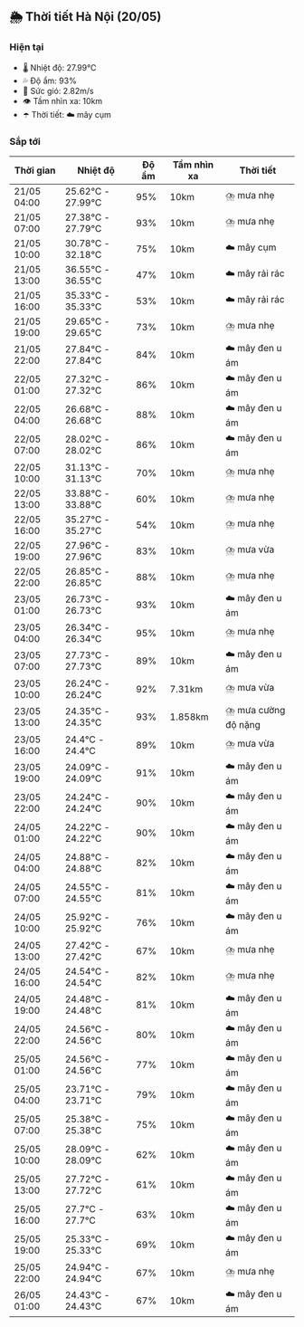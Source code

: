 ## 🌦️ Thời tiết Hà Nội (20/05)

### Hiện tại

- 🌡️ Nhiệt độ: 27.99℃
- 💦 Độ ẩm: 93%
- 💨 Sức gió: 2.82m/s
- 👁️ Tầm nhìn xa: 10km
- ☂️ Thời tiết: ☁️ mây cụm

### Sắp tới

| Thời gian | Nhiệt độ | Độ ẩm | Tầm nhìn xa | Thời tiết |
| --- | --- | --- | --- | --- |
| 21/05 04:00 | 25.62℃ - 27.99℃ | 95% | 10km | ⛈️ mưa nhẹ |
| 21/05 07:00 | 27.38℃ - 27.79℃ | 93% | 10km | ⛈️ mưa nhẹ |
| 21/05 10:00 | 30.78℃ - 32.18℃ | 75% | 10km | ☁️ mây cụm |
| 21/05 13:00 | 36.55℃ - 36.55℃ | 47% | 10km | ☁️ mây rải rác |
| 21/05 16:00 | 35.33℃ - 35.33℃ | 53% | 10km | ☁️ mây rải rác |
| 21/05 19:00 | 29.65℃ - 29.65℃ | 73% | 10km | ⛈️ mưa nhẹ |
| 21/05 22:00 | 27.84℃ - 27.84℃ | 84% | 10km | ☁️ mây đen u ám |
| 22/05 01:00 | 27.32℃ - 27.32℃ | 86% | 10km | ☁️ mây đen u ám |
| 22/05 04:00 | 26.68℃ - 26.68℃ | 88% | 10km | ☁️ mây đen u ám |
| 22/05 07:00 | 28.02℃ - 28.02℃ | 86% | 10km | ☁️ mây đen u ám |
| 22/05 10:00 | 31.13℃ - 31.13℃ | 70% | 10km | ⛈️ mưa nhẹ |
| 22/05 13:00 | 33.88℃ - 33.88℃ | 60% | 10km | ⛈️ mưa nhẹ |
| 22/05 16:00 | 35.27℃ - 35.27℃ | 54% | 10km | ⛈️ mưa nhẹ |
| 22/05 19:00 | 27.96℃ - 27.96℃ | 83% | 10km | ⛈️ mưa vừa |
| 22/05 22:00 | 26.85℃ - 26.85℃ | 88% | 10km | ⛈️ mưa nhẹ |
| 23/05 01:00 | 26.73℃ - 26.73℃ | 93% | 10km | ☁️ mây đen u ám |
| 23/05 04:00 | 26.34℃ - 26.34℃ | 95% | 10km | ⛈️ mưa nhẹ |
| 23/05 07:00 | 27.73℃ - 27.73℃ | 89% | 10km | ☁️ mây đen u ám |
| 23/05 10:00 | 26.24℃ - 26.24℃ | 92% | 7.31km | ⛈️ mưa vừa |
| 23/05 13:00 | 24.35℃ - 24.35℃ | 93% | 1.858km | ⛈️ mưa cường độ nặng |
| 23/05 16:00 | 24.4℃ - 24.4℃ | 89% | 10km | ⛈️ mưa vừa |
| 23/05 19:00 | 24.09℃ - 24.09℃ | 91% | 10km | ☁️ mây đen u ám |
| 23/05 22:00 | 24.24℃ - 24.24℃ | 90% | 10km | ☁️ mây đen u ám |
| 24/05 01:00 | 24.22℃ - 24.22℃ | 90% | 10km | ☁️ mây đen u ám |
| 24/05 04:00 | 24.88℃ - 24.88℃ | 82% | 10km | ☁️ mây đen u ám |
| 24/05 07:00 | 24.55℃ - 24.55℃ | 81% | 10km | ☁️ mây đen u ám |
| 24/05 10:00 | 25.92℃ - 25.92℃ | 76% | 10km | ☁️ mây đen u ám |
| 24/05 13:00 | 27.42℃ - 27.42℃ | 67% | 10km | ⛈️ mưa nhẹ |
| 24/05 16:00 | 24.54℃ - 24.54℃ | 82% | 10km | ⛈️ mưa nhẹ |
| 24/05 19:00 | 24.48℃ - 24.48℃ | 81% | 10km | ☁️ mây đen u ám |
| 24/05 22:00 | 24.56℃ - 24.56℃ | 80% | 10km | ☁️ mây đen u ám |
| 25/05 01:00 | 24.56℃ - 24.56℃ | 77% | 10km | ☁️ mây đen u ám |
| 25/05 04:00 | 23.71℃ - 23.71℃ | 79% | 10km | ☁️ mây đen u ám |
| 25/05 07:00 | 25.38℃ - 25.38℃ | 75% | 10km | ☁️ mây đen u ám |
| 25/05 10:00 | 28.09℃ - 28.09℃ | 62% | 10km | ☁️ mây đen u ám |
| 25/05 13:00 | 27.72℃ - 27.72℃ | 61% | 10km | ☁️ mây đen u ám |
| 25/05 16:00 | 27.7℃ - 27.7℃ | 63% | 10km | ☁️ mây đen u ám |
| 25/05 19:00 | 25.33℃ - 25.33℃ | 69% | 10km | ☁️ mây đen u ám |
| 25/05 22:00 | 24.94℃ - 24.94℃ | 67% | 10km | ⛈️ mưa nhẹ |
| 26/05 01:00 | 24.43℃ - 24.43℃ | 67% | 10km | ☁️ mây đen u ám |
